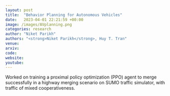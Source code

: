 ```yaml
---
layout: post
title:  "Behavior Planning for Autonomous Vehicles"
date:   2023-04-01 22:21:59 +00:00
image: /images/AVplanning.png
categories: research
author: "Niket Parikh"
authors: "<strong>Niket Parikh</strong>, Huy T. Tran"
venue:
arxiv: 
code: 
website: 
youtube: 
---
```

Worked on training a proximal policy optimization (PPO) agent to merge successfully in a highway merging scenario on SUMO traffic simulator, with traffic of mixed cooperativeness.
